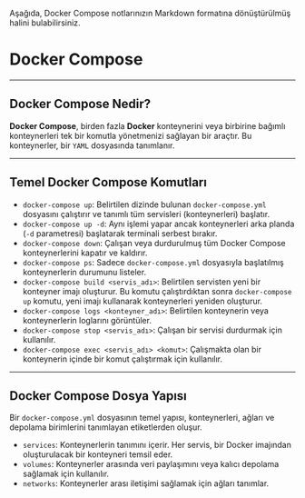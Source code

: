 Aşağıda, Docker Compose notlarınızın Markdown formatına dönüştürülmüş halini bulabilirsiniz.

# Docker Compose

---

## Docker Compose Nedir?

**Docker Compose**, birden fazla **Docker** konteynerini veya birbirine bağımlı konteynerleri tek bir komutla yönetmenizi sağlayan bir araçtır. Bu konteynerler, bir `YAML` dosyasında tanımlanır.

---

## Temel Docker Compose Komutları

* `docker-compose up`: Belirtilen dizinde bulunan `docker-compose.yml` dosyasını çalıştırır ve tanımlı tüm servisleri (konteynerleri) başlatır.
* `docker-compose up -d`: Aynı işlemi yapar ancak konteynerleri arka planda (`-d` parametresi) başlatarak terminali serbest bırakır.
* `docker-compose down`: Çalışan veya durdurulmuş tüm Docker Compose konteynerlerini kapatır ve kaldırır.
* `docker-compose ps`: Sadece `docker-compose.yml` dosyasıyla başlatılmış konteynerlerin durumunu listeler.
* `docker-compose build <servis_adı>`: Belirtilen servisten yeni bir konteyner imajı oluşturur. Bu komutu çalıştırdıktan sonra `docker-compose up` komutu, yeni imajı kullanarak konteynerleri yeniden oluşturur.
* `docker-compose logs <konteyner_adı>`: Belirtilen konteynerin veya konteynerlerin loglarını görüntüler.
* `docker-compose stop <servis_adı>`: Çalışan bir servisi durdurmak için kullanılır.
* `docker-compose exec <servis_adı> <komut>`: Çalışmakta olan bir konteynerin içinde bir komut çalıştırmak için kullanılır.

---

## Docker Compose Dosya Yapısı

Bir `docker-compose.yml` dosyasının temel yapısı, konteynerleri, ağları ve depolama birimlerini tanımlayan etiketlerden oluşur.

* `services`: Konteynerlerin tanımını içerir. Her servis, bir Docker imajından oluşturulacak bir konteyneri temsil eder.
* `volumes`: Konteynerler arasında veri paylaşımını veya kalıcı depolama sağlamak için kullanılır.
* `networks`: Konteynerler arası iletişimi sağlamak için ağları tanımlar.